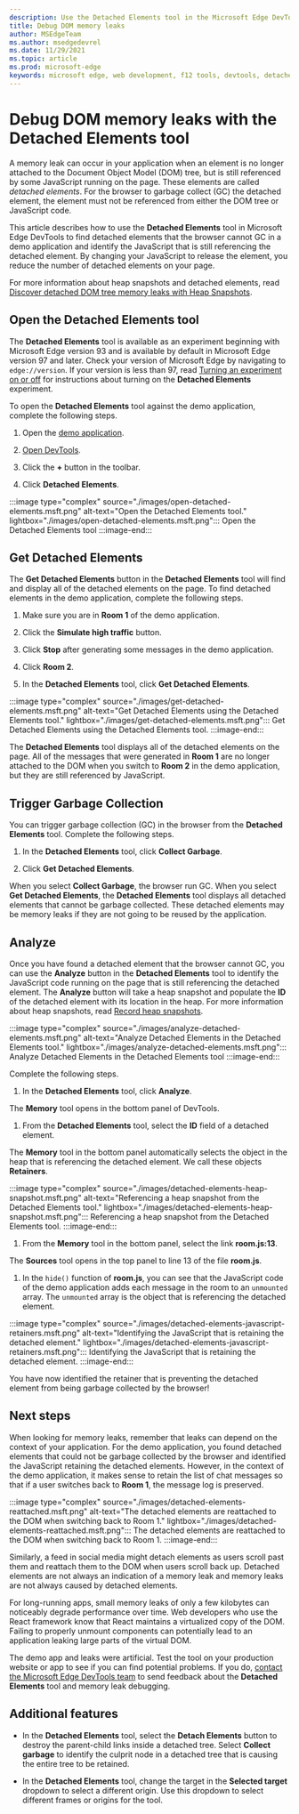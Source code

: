 ```yaml
---
description: Use the Detached Elements tool in the Microsoft Edge DevTools to find and fix DOM memory leaks.
title: Debug DOM memory leaks
author: MSEdgeTeam
ms.author: msedgedevrel
ms.date: 11/29/2021
ms.topic: article
ms.prod: microsoft-edge
keywords: microsoft edge, web development, f12 tools, devtools, detached elements, document object model, dom, memory, leak, node
---
```


# Debug DOM memory leaks with the Detached Elements tool

A memory leak can occur in your application when an element is no longer attached to the Document Object Model (DOM) tree, but is still referenced by some JavaScript running on the page. These elements are called *detached elements*. For the browser to garbage collect (GC) the detached element, the element must not be referenced from either the DOM tree or JavaScript code.

This article describes how to use the **Detached Elements** tool in Microsoft Edge DevTools to find detached elements that the browser cannot GC in a demo application and identify the JavaScript that is still referencing the detached element. By changing your JavaScript to release the element, you reduce the number of detached elements on your page.

For more information about heap snapshots and detached elements, read [Discover detached DOM tree memory leaks with Heap Snapshots](/devtools-guide-chromium/memory-problems/#discover-detached-dom-tree-memory-leaks-with-heap-snapshots).

## Open the Detached Elements tool

The **Detached Elements** tool is available as an experiment beginning with Microsoft Edge version 93 and is available by default in Microsoft Edge version 97 and later. Check your version of Microsoft Edge by navigating to `edge://version`. If your version is less than 97, read [Turning an experiment on or off](/devtools-guide-chromium/experimental-features/#turning-an-experiment-on-or-off) for instructions about turning on the **Detached Elements** experiment.

To open the **Detached Elements** tool against the demo application, complete the following steps.

1. Open the [demo application](https://microsoftedge.github.io/Demos/detached-elements/).

1. [Open DevTools](/devtools-guide-chromium/#opening-devtools).

1. Click the **+** button in the toolbar.

1. Click **Detached Elements**.

:::image type="complex" source="./images/open-detached-elements.msft.png" alt-text="Open the Detached Elements tool." lightbox="./images/open-detached-elements.msft.png":::
   Open the Detached Elements tool
:::image-end:::

## Get Detached Elements

The **Get Detached Elements** button in the **Detached Elements** tool will find and display all of the detached elements on the page. To find detached elements in the demo application, complete the following steps.

1. Make sure you are in **Room 1** of the demo application.

1. Click the **Simulate high traffic** button.

1. Click **Stop** after generating some messages in the demo application.

1. Click **Room 2**.

1. In the **Detached Elements** tool, click **Get Detached Elements**.

:::image type="complex" source="./images/get-detached-elements.msft.png" alt-text="Get Detached Elements using the Detached Elements tool." lightbox="./images/get-detached-elements.msft.png":::
   Get Detached Elements using the Detached Elements tool.
:::image-end:::

The **Detached Elements** tool displays all of the detached elements on the page. All of the messages that were generated in **Room 1** are no longer attached to the DOM when you switch to **Room 2** in the demo application, but they are still referenced by JavaScript.  

## Trigger Garbage Collection

You can trigger garbage collection (GC) in the browser from the **Detached Elements** tool. Complete the following steps.

1. In the **Detached Elements** tool, click **Collect Garbage**.

1. Click **Get Detached Elements**.

When you select **Collect Garbage**, the browser run GC. When you select **Get Detached Elements**, the **Detached Elements** tool displays all detached elements that cannot be garbage collected. These detached elements may be memory leaks if they are not going to be reused by the application.

## Analyze

Once you have found a detached element that the browser cannot GC, you can use the **Analyze** button in the **Detached Elements** tool to identify the JavaScript code running on the page that is still referencing the detached element. The **Analyze** button will take a heap snapshot and populate the **ID** of the detached element with its location in the heap. For more information about heap snapshots, read [Record heap snapshots](/devtools-guide-chromium/memory-problems/heap-snapshots).

:::image type="complex" source="./images/analyze-detached-elements.msft.png" alt-text="Analyze Detached Elements in the Detached Elements tool." lightbox="./images/analyze-detached-elements.msft.png":::
   Analyze Detached Elements in the Detached Elements tool
:::image-end:::

Complete the following steps.

1. In the **Detached Elements** tool, click **Analyze**.

The **Memory** tool opens in the bottom panel of DevTools.

1. From the **Detached Elements** tool, select the **ID** field of a detached element.

The **Memory** tool in the bottom panel automatically selects the object in the heap that is referencing the detached element. We call these objects **Retainers**.

:::image type="complex" source="./images/detached-elements-heap-snapshot.msft.png" alt-text="Referencing a heap snapshot from the Detached Elements tool." lightbox="./images/detached-elements-heap-snapshot.msft.png":::
   Referencing a heap snapshot from the Detached Elements tool.
:::image-end:::

1. From the **Memory** tool in the bottom panel, select the link **room.js:13**.

The **Sources** tool opens in the top panel to line 13 of the file **room.js**.

1. In the `hide()` function of **room.js**, you can see that the JavaScript code of the demo application adds each message in the room to an `unmounted` array. The `unmounted` array is the object that is referencing the detached element.

:::image type="complex" source="./images/detached-elements-javascript-retainers.msft.png" alt-text="Identifying the JavaScript that is retaining the detached element." lightbox="./images/detached-elements-javascript-retainers.msft.png":::
   Identifying the JavaScript that is retaining the detached element.
:::image-end:::

You have now identified the retainer that is preventing the detached element from being garbage collected by the browser!

## Next steps

When looking for memory leaks, remember that leaks can depend on the context of your application. For the demo application, you found detached elements that could not be garbage collected by the browser and identified the JavaScript retaining the detached elements. However, in the context of the demo application, it makes sense to retain the list of chat messages so that if a user switches back to **Room 1**, the message log is preserved.

:::image type="complex" source="./images/detached-elements-reattached.msft.png" alt-text="The detached elements are reattached to the DOM when switching back to Room 1." lightbox="./images/detached-elements-reattached.msft.png":::
   The detached elements are reattached to the DOM when switching back to Room 1.
:::image-end:::

Similarly, a feed in social media might detach elements as users scroll past them and reattach them to the DOM when users scroll back up. Detached elements are not always an indication of a memory leak and memory leaks are not always caused by detached elements.

For long-running apps, small memory leaks of only a few kilobytes can noticeably degrade performance over time. Web developers who use the React framework know that React maintains a virtualized copy of the DOM. Failing to properly unmount components can potentially lead to an application leaking large parts of the virtual DOM.

The demo app and leaks were artificial. Test the tool on your production website or app to see if you can find potential problems. If you do, [contact the Microsoft Edge DevTools team](../../contact.md) to send feedback about the **Detached Elements** tool and memory leak debugging.

## Additional features

* In the **Detached Elements** tool, select the **Detach Elements** button to destroy the parent-child links inside a detached tree. Select **Collect garbage** to identify the culprit node in a detached tree that is causing the entire tree to be retained.

* In the **Detached Elements** tool, change the target in the **Selected target** dropdown to select a different origin. Use this dropdown to select different frames or origins for the tool.

